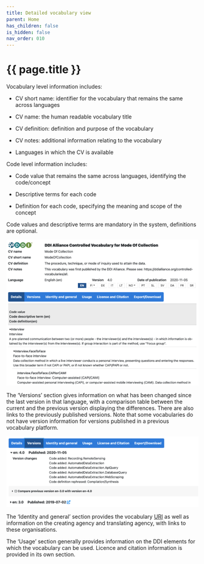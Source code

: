 ```yaml
---
title: Detailed vocabulary view
parent: Home
has_children: false
is_hidden: false
nav_order: 010
---
```


# {{ page.title }}

Vocabulary level information includes:

- CV short name: identifier for the vocabulary that remains the same across languages

- CV name: the human readable vocabulary title

- CV definition: definition and purpose of the vocabulary

- CV notes: additional information relating to the vocabulary

- Languages in which the CV is available

Code level information includes:

- Code value that remains the same across languages, identifying the code/concept

- Descriptive terms for each code

- Definition for each code, specifying the meaning and scope of the concept

Code values and descriptive terms are mandatory in the system, definitions are optional.

![Image 1](images/image1.png "Image 1")

The ‘Versions’ section gives information on what has been changed since the last version in that language,
with a comparison table between the current and the previous version displaying the differences.
There are also links to the previously published versions.
Note that some vocabularies do not have version information for versions published in a previous vocabulary platform.

![Image 2](images/image2.png "Image 2")

The ‘Identity and general’ section provides the vocabulary [URI](https://en.wikipedia.org/wiki/Uniform_Resource_Identifier)
as well as information on the creating agency and translating agency, with links to these organisations.

The ‘Usage’ section generally provides information on the DDI elements for which the vocabulary can be used.
Licence and citation information is provided in its own section.
